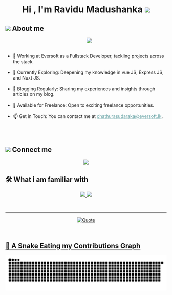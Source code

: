 <h1 align="center">Hi , I'm Ravidu Madushanka <img src="https://media.giphy.com/media/hvRJCLFzcasrR4ia7z/giphy.gif" width="35"></h1>
<!-- <p align="center">
  <a><img src="https://readme-typing-svg.herokuapp.com?font=Time+New+Roman&color=%23C8BE25&size=25&center=true&vCenter=true&width=600&height=100&lines=Software+Engineer+@eversoft.lk;Software+Engineer+Student;Competitive+Programmer;2x+ACPC+Finalist;Expert+on+Codeforces;Division+1+on+Codechef+(5+Stars);4+Kyu+on+Atcoder;Always+learning+new+things"></a>
</p> -->

## <picture><img src = "https://github.com/7oSkaaa/7oSkaaa/blob/main/Images/about_me.gif?raw=true" width = 50px></picture> About me

<picture> <img align="right" src="https://github.com/7oSkaaa/7oSkaaa/blob/main/Images/Right_Side.gif?raw=true" width = 250px></picture>

<br><br>
<ul>
	<li>🔭 Working at Eversoft as a Fullstack Developer, tackling projects across the stack.</li>
	<br/>
	<li>🌱 Currently Exploring: Deepening my knowledge in vue JS, Express JS, and Nuxt JS.</li>
	<br/>
	<li>📝 Blogging Regularly: Sharing my experiences and insights through articles on my blog.</li>
	<br/>
	<li>🤝 Available for Freelance: Open to exciting freelance opportunities.</li>
	<br/>
	<li>📫 Get in Touch: You can contact me at <a href="mailto:ravidumadusanka338@gmail.com" style="color:#5F9EA0;">chathurasudaraka@eversoft.lk</a>.</li>
</ul>

<br></br>

## <picture> <img src="https://github.com/7oSkaaa/7oSkaaa/blob/main/Images/Connect-with-me.gif?raw=true" width="100px"> </picture> Connect me

<p align="center">
  <a href="https://skillicons.dev">
    <img src="https://skillicons.dev/icons?i=gmail,github,linkedin" />
  </a>
</p>

## 🛠️ What i am familiar with

<p align="center">
  <a href="https://skillicons.dev">
    <img src="https://skillicons.dev/icons?i=cs,java,js,html,css,react,vue,php,tailwind" />
    <img src="https://skillicons.dev/icons?i=mysql,mongodb,git,vscode,ps" />
  </a>
</p>

<br>

---

<p align = "center">
	<a href="https://github.com/piyushsuthar/github-readme-quotes"> <img alt = "Quote" src="https://quotes-github-readme.vercel.app/api?type=horizontal&theme=tokyonight&animation=grow_out_in&quoteCategory=programming">
</p>	

</br>

## 🐍 A Snake Eating my Contributions Graph

<p align = "center">
	<img src = "https://github.com/7oSkaaa/7oSkaaa/blob/output/github-contribution-grid-snake.svg?" alt = "Snake Game"/>
</p>
